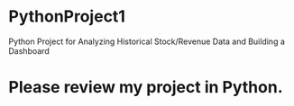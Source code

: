 # PythonProject1
Python Project for Analyzing Historical Stock/Revenue Data and Building a Dashboard
# Please review my project in Python.
